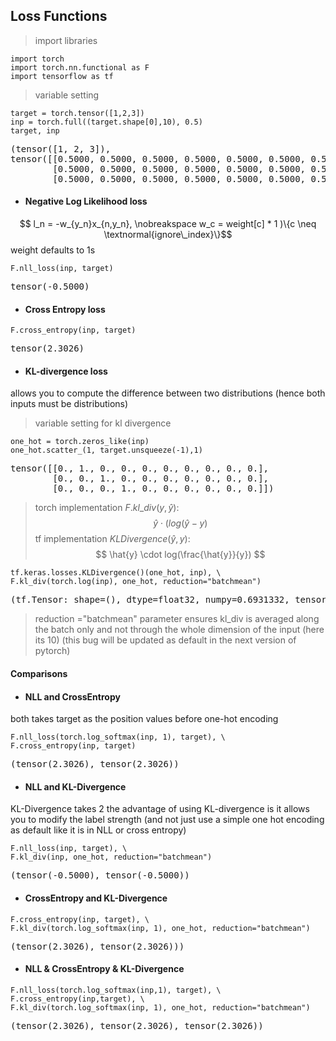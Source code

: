 ## Loss Functions
> import libraries
<pre><code>import torch
import torch.nn.functional as F
import tensorflow as tf
</code></pre>

> variable setting
<pre><code>target = torch.tensor([1,2,3])
inp = torch.full((target.shape[0],10), 0.5)
target, inp
</code></pre>
<pre>(tensor([1, 2, 3]), 
tensor([[0.5000, 0.5000, 0.5000, 0.5000, 0.5000, 0.5000, 0.5000, 0.5000, 0.5000, 0.5000],
        [0.5000, 0.5000, 0.5000, 0.5000, 0.5000, 0.5000, 0.5000, 0.5000, 0.5000, 0.5000], 
        [0.5000, 0.5000, 0.5000, 0.5000, 0.5000, 0.5000, 0.5000, 0.5000, 0.5000, 0.5000]]))
</pre>

* #### Negative Log Likelihood loss
$$ l_n = -w_{y_n}x_{n,y_n}, \nobreakspace w_c = weight[c] * 1 )\{c \neq \textnormal{ignore\_index}\}$$
weight defaults to 1s
<pre><code>F.nll_loss(inp, target)
</code></pre>

<pre>tensor(-0.5000)
</pre>

* #### Cross Entropy loss
<pre><code>F.cross_entropy(inp, target)
</code></pre>

<pre>tensor(2.3026)
</pre>

* #### KL-divergence loss
allows you to compute the difference between two distributions (hence both inputs must be distributions)

> variable setting for kl divergence
<pre><code>one_hot = torch.zeros_like(inp)
one_hot.scatter_(1, target.unsqueeze(-1),1)
</code></pre>

<pre>tensor([[0., 1., 0., 0., 0., 0., 0., 0., 0., 0.],
        [0., 0., 1., 0., 0., 0., 0., 0., 0., 0.],
        [0., 0., 0., 1., 0., 0., 0., 0., 0., 0.]])</pre>

> torch implementation $F.kl\_div(y, \hat{y})$:
> $$ \hat{y} \cdot ( log(\hat{y} - y )$$
> tf implementation $KLDivergence(\hat{y},y)$: 
> $$ \hat{y} \cdot log(\frac{\hat{y}}{y}) $$


<pre><code>tf.keras.losses.KLDivergence()(one_hot, inp), \
F.kl_div(torch.log(inp), one_hot, reduction="batchmean")
</code></pre>

<pre>(tf.Tensor: shape=(), dtype=float32, numpy=0.6931332, tensor(0.6931))
</pre>

> reduction ="batchmean" parameter ensures kl_div is averaged along the batch only and not through the whole dimension of the input (here its 10) (this bug will be updated as default in the next version of pytorch)

#### Comparisons

* #### NLL and CrossEntropy
both takes target as the position values before one-hot encoding
<pre><code>F.nll_loss(torch.log_softmax(inp, 1), target), \
F.cross_entropy(inp, target)
</code></pre>

<pre>(tensor(2.3026), tensor(2.3026))
</pre>

* #### NLL and KL-Divergence
KL-Divergence takes 2 
the advantage of using KL-divergence is it allows you to modify the label strength (and not just use a simple one hot encoding as default like it is in NLL or cross entropy)
<pre><code>F.nll_loss(inp, target), \
F.kl_div(inp, one_hot, reduction="batchmean")
</code></pre>

<pre>(tensor(-0.5000), tensor(-0.5000))
</pre>

* #### CrossEntropy and KL-Divergence
<pre><code>F.cross_entropy(inp, target), \
F.kl_div(torch.log_softmax(inp, 1), one_hot, reduction="batchmean")
</code></pre>

<pre>(tensor(2.3026), tensor(2.3026)))
</pre>

* #### NLL & CrossEntropy & KL-Divergence
<pre><code>F.nll_loss(torch.log_softmax(inp,1), target), \
F.cross_entropy(inp,target), \
F.kl_div(torch.log_softmax(inp, 1), one_hot, reduction="batchmean")
</code></pre>

<pre>(tensor(2.3026), tensor(2.3026), tensor(2.3026))
</pre>